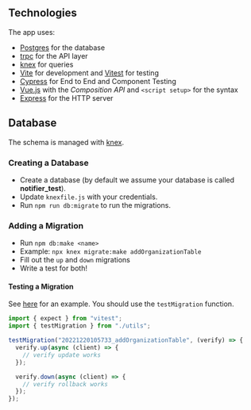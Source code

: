 ## Technologies

The app uses:

- [Postgres](https://www.postgresql.org/) for the database
- [trpc](https://trpc.io/) for the API layer
- [knex](https://knexjs.org/) for queries
- [Vite](https://vitejs.dev/) for development and [Vitest](https://vitest.dev/) for testing
- [Cypress](https://www.cypress.io/) for End to End and Component Testing
- [Vue.js](https://vuejs.org/) with the _Composition API_ and `<script setup>` for the syntax
- [Express](https://expressjs.com/) for the HTTP server

## Database

The schema is managed with [knex](https://knexjs.org).

### Creating a Database

- Create a database (by default we assume your database is called **notifier_test**).
- Update `knexfile.js` with your credentials.
- Run `npm run db:migrate` to run the migrations.

### Adding a Migration

- Run `npm db:make <name>`
- Example: `npx knex migrate:make addOrganizationTable`
- Fill out the `up` and `down` migrations
- Write a test for both!

#### Testing a Migration

See [here](./test/migrations/20221220105733_addOrganizationTable.spec.ts) for an example. You should use the `testMigration` function.

```ts
import { expect } from "vitest";
import { testMigration } from "./utils";

testMigration("20221220105733_addOrganizationTable", (verify) => {
  verify.up(async (client) => {
    // verify update works
  });

  verify.down(async (client) => {
    // verify rollback works
  });
});
```

